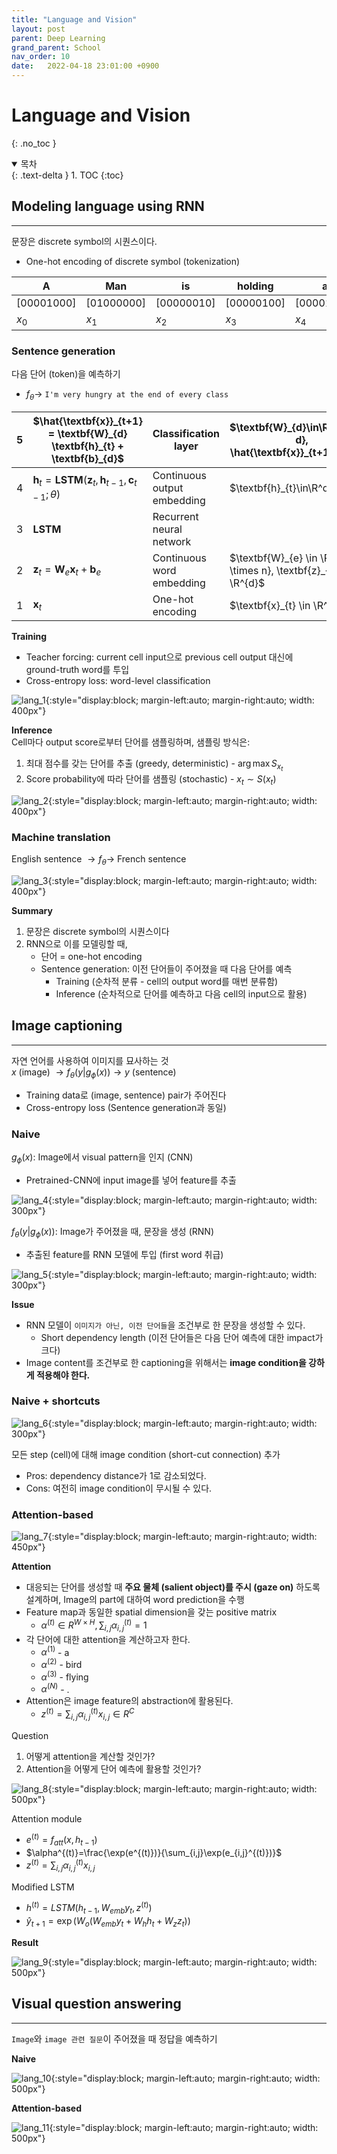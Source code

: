 ```yaml
---
title: "Language and Vision"
layout: post
parent: Deep Learning
grand_parent: School
nav_order: 10
date:   2022-04-18 23:01:00 +0900
---
```

# Language and Vision
{: .no_toc }

<details open markdown="block">
  <summary>
    목차
  </summary>
  {: .text-delta }
1. TOC
{:toc}
</details>

## Modeling language using RNN
---
문장은 discrete symbol의 시퀀스이다.
- One-hot encoding of discrete symbol (tokenization)

|A|Man|is|holding|a|bat|
|---|---|---|---|---|---|
|[00001000]|[01000000]|[00000010]|[00000100]|[00001000]|[10000000]|
|$x_0$|$x_1$|$x_2$|$x_3$|$x_4$|$x_5$|

### Sentence generation
다음 단어 (token)을 예측하기
- $f_{\theta} \rightarrow$ `I'm very hungry at the end of every class`

|5|$\hat{\textbf{x}}_{t+1} = \textbf{W}_{d} \textbf{h}_{t} + \textbf{b}_{d}$|Classification layer|$\textbf{W}_{d}\in\R^{n\times d}, \hat{\textbf{x}}_{t+1}\in\R^n$|
|---|---|---|---|
|4|$\textbf{h}_t = \textbf{LSTM}(\textbf{z}_{t}, \textbf{h}_{t-1}, \textbf{c}_{t-1};\theta)$|Continuous output embedding|$\textbf{h}_{t}\in\R^d$|
|3|$\textbf{LSTM}$|Recurrent neural network||
|2|$\textbf{z}_{t} = \textbf{W}_{e} \textbf{x}_{t} + \textbf{b}_{e}$|Continuous word embedding|$\textbf{W}_{e} \in \R^{d \times n}, \textbf{z}_{t} \in \R^{d}$|
|1|$\textbf{x}_{t}$|One-hot encoding|$\textbf{x}_{t} \in \R^{n}$|

**Training**
- Teacher forcing: current cell input으로 previous cell output 대신에 ground-truth word를 투입
- Cross-entropy loss: word-level classification

![lang_1](../../../assets/images/2022-04-18-image-1.png){:style="display:block; margin-left:auto; margin-right:auto; width: 400px"}

**Inference** <br> 
Cell마다 output score로부터 단어를 샘플링하며, 샘플링 방식은:
1. 최대 점수를 갖는 단어를 추출 (greedy, deterministic) - $\arg\max{S_{x_t}}$ 
2. Score probability에 따라 단어를 샘플링 (stochastic) - $x_t \sim S(x_t)$

![lang_2](../../../assets/images/2022-04-18-image-2.png){:style="display:block; margin-left:auto; margin-right:auto; width: 400px"}

### Machine translation
English sentence $\rightarrow f_{\theta} \rightarrow$ French sentence

![lang_3](../../../assets/images/2022-04-18-image-3.png){:style="display:block; margin-left:auto; margin-right:auto; width: 400px"}

**Summary**
1. 문장은 discrete symbol의 시퀀스이다
2. RNN으로 이를 모델링할 때,
    - 단어 = one-hot encoding
    - Sentence generation: 이전 단어들이 주어졌을 때 다음 단어를 예측
        - Training (순차적 분류 - cell의 output word를 매번 분류함)
        - Inference (순차적으로 단어를 예측하고 다음 cell의 input으로 활용)

## Image captioning
---
자연 언어를 사용하여 이미지를 묘사하는 것 <br>
$x$ (image) $\rightarrow f_{\theta}(y\vert g_{\phi}(x)) \rightarrow y$ (sentence)
- Training data로 (image, sentence) pair가 주어진다
- Cross-entropy loss (Sentence generation과 동일)

### Naive
$g_{\phi}(x)$: Image에서 visual pattern을 인지 (CNN)
- Pretrained-CNN에 input image를 넣어 feature를 추출

![lang_4](../../../assets/images/2022-04-18-image-4.png){:style="display:block; margin-left:auto; margin-right:auto; width: 300px"}

$f_{\theta}(y\vert g_{\phi}(x))$: Image가 주어졌을 때, 문장을 생성 (RNN)
- 추출된 feature를 RNN 모델에 투입 (first word 취급)

![lang_5](../../../assets/images/2022-04-18-image-5.png){:style="display:block; margin-left:auto; margin-right:auto; width: 300px"}

**Issue**
- RNN 모델이 `이미지가 아닌, 이전 단어들`을 조건부로 한 문장을 생성할 수 있다.
    - Short dependency length (이전 단어들은 다음 단어 예측에 대한 impact가 크다)
- Image content를 조건부로 한 captioning을 위해서는 **image condition을 강하게 적용해야 한다.**

### Naive + shortcuts

![lang_6](../../../assets/images/2022-04-18-image-6.png){:style="display:block; margin-left:auto; margin-right:auto; width: 300px"}

모든 step (cell)에 대해 image condition (short-cut connection) 추가
- Pros: dependency distance가 1로 감소되었다.
- Cons: 여전히 image condition이 무시될 수 있다.

### Attention-based

![lang_7](../../../assets/images/2022-04-18-image-7.png){:style="display:block; margin-left:auto; margin-right:auto; width: 450px"}

**Attention**
- 대응되는 단어를 생성할 때 **주요 물체 (salient object)를 주시 (gaze on)** 하도록 설계하며, Image의 part에 대하여 word prediction을 수행
- Feature map과 동일한 spatial dimension을 갖는 positive matrix
    - $\alpha^{(t)}\in R^{W\times H}, \sum_{i,j}\alpha_{i,j}^{(t)}=1$
- 각 단어에 대한 attention을 계산하고자 한다.
    - $\alpha^{(1)}$ - a
    - $\alpha^{(2)}$ - bird
    - $\alpha^{(3)}$ - flying
    - $\alpha^{(N)}$ - .
- Attention은 image feature의 abstraction에 활용된다.
    - $z^{(t)}=\sum_{i,j}\alpha_{i,j}^{(t)}x_{i,j}\in R^{C}$

Question
1. 어떻게 attention을 계산할 것인가?
2. Attention을 어떻게 단어 예측에 활용할 것인가?

![lang_8](../../../assets/images/2022-04-18-image-8.png){:style="display:block; margin-left:auto; margin-right:auto; width: 500px"}

Attention module
- $e^{(t)}=f_{att}(x, h_{t-1})$
- $\alpha^{(t)}=\frac{\exp(e^{(t)})}{\sum_{i,j}\exp(e_{i,j}^{(t)})}$
- $z^{(t)}=\sum_{i,j}\alpha_{i,j}^{(t)}x_{i,j}$

Modified LSTM
- $h^{(t)}=LSTM(h_{t-1}, W_{emb} y_{t}, z^{(t)})$
- $\hat{y}_{t+1}=\exp{(W_{o}(W_{emb}y_{t}+W_{h}h_{t}+W_{z}z_{t}))}$

**Result**

![lang_9](../../../assets/images/2022-04-18-image-9.png){:style="display:block; margin-left:auto; margin-right:auto; width: 500px"}

## Visual question answering
---
`Image`와 `image 관련 질문`이 주어졌을 때 정답을 예측하기

**Naive**

![lang_10](../../../assets/images/2022-04-18-image-10.png){:style="display:block; margin-left:auto; margin-right:auto; width: 500px"}

**Attention-based**

![lang_11](../../../assets/images/2022-04-18-image-11.png){:style="display:block; margin-left:auto; margin-right:auto; width: 500px"}
